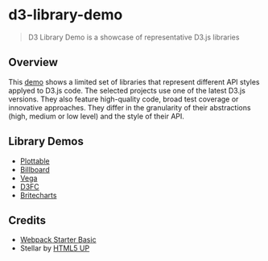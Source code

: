 # d3-library-demo
> D3 Library Demo is a showcase of representative D3.js libraries

## Overview
This [demo](https://golodhros.github.io/d3-library-demo/) shows a limited set of libraries that represent different API styles applyed to D3.js code. The selected projects use one of the latest D3.js versions. They also feature high-quality code, broad test coverage or innovative approaches. They differ in the granularity of their abstractions (high, medium or low level) and the style of their API.

## Library Demos
* [Plottable](https://golodhros.github.io/d3-library-demo/#plottable)
* [Billboard](https://golodhros.github.io/d3-library-demo/#billboard)
* [Vega](https://golodhros.github.io/d3-library-demo/#vega)
* [D3FC](https://golodhros.github.io/d3-library-demo/#d3fc)
* [Britecharts](https://golodhros.github.io/d3-library-demo/#britecharts)

## Credits
* [Webpack Starter Basic](https://lifenautjoe.github.io/webpack-starter-basic/)
* Stellar by [HTML5 UP](html5up.net/)
